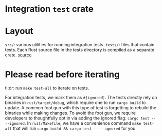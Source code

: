 # Integration `test` crate

# Layout

`src/`: various utilities for running integration tests. 
`tests/`: files that contain tests. Each Rust source file in the tests directory is compiled as a separate crate. [source](https://doc.rust-lang.org/rust-by-example/testing/integration_testing.html)

# Please read before iterating

tl;dr: run `make test-all` to iterate on tests.

For integration tests, we mark them as `#[ignored]`. The tests directly rely on binaries in `rust/target/debug`, which require one to run `cargo build` to update. A common foot gun with this type of test is forgetting to rebuild the binaries while making changes. To avoid the foot gun, we require developers to thoughtfully opt in via adding the ignored flag: `cargo test -- --ignored`. In `rust/Makefile`, we have a convenience command `make test-all` that will run `cargo build && cargo test -- --ignored` for you